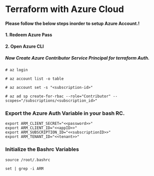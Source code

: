 # Terraform with Azure Cloud 

#### Please follow the below steps inorder to setup Azure Account.!
#### 1. Redeem Azure Pass 
#### 2. Open Azure CLI 

##### Now Create Azure Contributor Service Principal for terraform Auth.

```
# az login 
```

```
# az account list -o table 
```

```
# az account set -s "<subscription-id>"
```

```
# az ad sp create-for-rbac --role="Contributor" --scopes="/subscriptions/<subscription_id>"
```




### Export the Azure Auth Variable in your bash RC. 
```
export ARM_CLIENT_SECRET="<<password>>"
export ARM_CLIENT_ID="<<appID>>"
export ARM_SUBSCRIPTION_ID="<<subscriptionID>>"
export ARM_TENANT_ID="<<tenant>>"
```

### Initialize the Bashrc Variables
```
source /root/.bashrc
```

```
set | grep -i ARM
```

